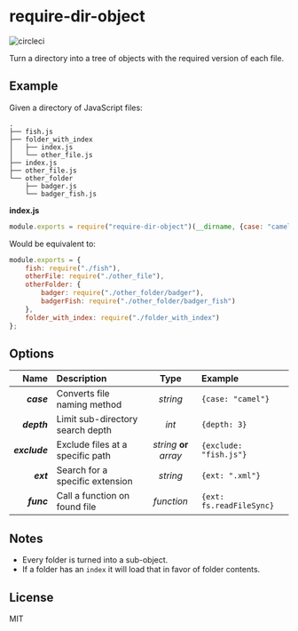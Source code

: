 require-dir-object
==================
![circleci](https://circleci.com/gh/pearlshare/require-dir-object.png?style=shield)

Turn a directory into a tree of objects with the required version of each file.

Example
-----

Given a directory of JavaScript files:

```
.
├── fish.js
├── folder_with_index
│   ├── index.js
│   └── other_file.js
├── index.js
├── other_file.js
└── other_folder
    ├── badger.js
    └── badger_fish.js
```

**index.js**
```js
module.exports = require("require-dir-object")(__dirname, {case: "camel"});
```

Would be equivalent to:
```js
module.exports = {
    fish: require("./fish"),
    otherFile: require("./other_file"),
    otherFolder: {
        badger: require("./other_folder/badger"),
        badgerFish: require("./other_folder/badger_fish")
    },
    folder_with_index: require("./folder_with_index")
};
```


Options
-------
| Name          | Description                      | Type                    | Example                 |
| -------------:|:-------------------------------- |:-----------------------:|:------------------------|
| _**case**_    | Converts file naming method      | _string_                | `{case: "camel"}`       |
| _**depth**_   | Limit sub-directory search depth | _int_                   | `{depth: 3}`            |
| _**exclude**_ | Exclude files at a specific path | _string_ **or** _array_ | `{exclude: "fish.js"}`  |
| _**ext**_     | Search for a specific extension  | _string_                | `{ext: ".xml"}`         |
| _**func**_    | Call a function on found file    | _function_              | `{ext: fs.readFileSync}`|


Notes
-----
* Every folder is turned into a sub-object.
* If a folder has an `index` it will load that in favor of folder contents.


License
-------
MIT
